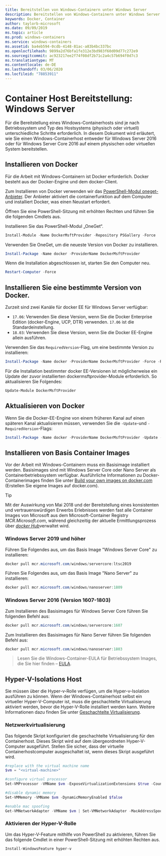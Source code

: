 ```yaml
---
title: Bereitstellen von Windows-Containern unter Windows Server
description: Bereitstellen von Windows-Containern unter Windows Server
keywords: Docker, Container
author: taylorb-microsoft
ms.date: 09/09/2019
ms.topic: article
ms.prod: windows-containers
ms.service: windows-containers
ms.assetid: ba4eb594-0cdb-4148-81ac-a83b4bc337bc
ms.openlocfilehash: 9899a2d76bfa1fe312e3bd983f60d09d77c272e9
ms.sourcegitcommit: ac923217ee2f74f08df2b71c2a4c57b694f0d7c3
ms.translationtype: MT
ms.contentlocale: de-DE
ms.lasthandoff: 03/06/2020
ms.locfileid: "78853911"
---
```

# <a name="container-host-deployment-windows-server"></a>Container Host Bereitstellung: Windows Server

Für die Bereitstellung eines Windows-Containerhosts sind je nach Betriebssystem und Typ des Hostsystems (physisch oder virtuell) unterschiedliche Schritte erforderlich. In diesem Dokument wird erläutert, wie Sie einen Windows-Containerhost entweder für Windows Server 2016 oder für Windows Server Core 2016 auf einem physischen oder virtuellen System bereitstellen.

## <a name="install-docker"></a>Installieren von Docker

Für die Arbeit mit Windows-Containern ist Docker erforderlich. Docker besteht aus der Docker-Engine und dem docker-Client.

Zum Installieren von Docker verwenden wir das [PowerShell-Modul oneget-Anbieter](https://github.com/OneGet/MicrosoftDockerProvider). Der Anbieter aktiviert die containerfunktion auf dem Computer und installiert Docker, was einen Neustart erfordert.

Öffnen Sie eine PowerShell-Sitzung mit erhöhten Rechten und führen Sie die folgenden Cmdlets aus.

Installieren Sie das PowerShell-Modul „OneGet“.

```PowerShell
Install-Module -Name DockerMsftProvider -Repository PSGallery -Force
```

Verwenden Sie OneGet, um die neueste Version von Docker zu installieren.

```PowerShell
Install-Package -Name docker -ProviderName DockerMsftProvider
```

Wenn die Installation abgeschlossen ist, starten Sie den Computer neu.

```PowerShell
Restart-Computer -Force
```

## <a name="install-a-specific-version-of-docker"></a>Installieren Sie eine bestimmte Version von Docker.

Zurzeit sind zwei Kanäle für docker EE für Windows Server verfügbar:

* `17.06`: Verwenden Sie diese Version, wenn Sie die Docker Enterprise Edition (docker-Engine, UCP, DTR) verwenden. `17.06` ist die Standardeinstellung.
* `18.03`: Verwenden Sie diese Version, wenn Sie die Docker EE-Engine allein ausführen.

Verwenden Sie das `RequiredVersion`-Flag, um eine bestimmte Version zu installieren:

```PowerShell
Install-Package -Name docker -ProviderName DockerMsftProvider -Force -RequiredVersion 18.03
```

Für die Installation bestimmter docker EE-Versionen ist möglicherweise ein Update der zuvor installierten dockermsftprovider-Module erforderlich. So aktualisieren Sie Folgendes:

```PowerShell
Update-Module DockerMsftProvider
```

## <a name="update-docker"></a>Aktualisieren von Docker

Wenn Sie die Docker-EE-Engine von einem früheren Kanal auf einen späteren Kanal aktualisieren müssen, verwenden Sie die `-Update`-und `-RequiredVersion`-Flags:

```PowerShell
Install-Package -Name docker -ProviderName DockerMsftProvider -Update -Force -RequiredVersion 18.03
```

## <a name="install-base-container-images"></a>Installieren von Basis Container Images

Vor der Arbeit mit Windows-Containern muss ein Basisimage installiert werden. Basisimages sind mit Windows Server Core oder Nano Server als Containerbetriebssystem verfügbar. Ausführliche Informationen zu Docker-Containerimages finden Sie unter [Build your own images on docker.com](https://docs.docker.com/engine/tutorials/dockerimages/) (Erstellen Sie eigene Images auf docker.com).

> [!TIP]
> Mit der Auswirkung von Mai 2018 und der Bereitstellung eines konsistenten und vertrauenswürdigen Erwerbs Erlebnisses werden fast alle Container Images von Microsoft aus dem Microsoft-Container Registry _MCR.Microsoft.com_, während gleichzeitig der aktuelle Ermittlungsprozess über [_docker Hub_](https://hub.docker.com/publishers/microsoftowner)verwaltet wird.

### <a name="windows-server-2019-and-newer"></a>Windows Server 2019 und höher

Führen Sie Folgendes aus, um das Basis Image "Windows Server Core" zu installieren:

```PowerShell
docker pull mcr.microsoft.com/windows/servercore:ltsc2019
```

Führen Sie Folgendes aus, um das Basis Image "Nano Server" zu installieren:

```PowerShell
docker pull mcr.microsoft.com/windows/nanoserver:1809
```

### <a name="windows-server-2016-versions-1607-1803"></a>Windows Server 2016 (Version 1607-1803)

Zum Installieren des Basisimages für Windows Server Core führen Sie folgenden Befehl aus:

```PowerShell
docker pull mcr.microsoft.com/windows/servercore:1607
```

Zum Installieren des Basisimages für Nano Server führen Sie folgenden Befehl aus:

```PowerShell
docker pull mcr.microsoft.com/windows/nanoserver:1803
```

> Lesen Sie die Windows-Container-EULA für Betriebssystem Images, die Sie hier finden – [EULA](../images-eula.md).

## <a name="hyper-v-isolation-host"></a>Hyper-V-Isolations Host

Sie müssen über die Hyper-v-Rolle verfügen, um die Hyper-v-Isolation ausführen zu können. Wenn der Windows-Containerhost selbst ein virtueller Hyper-V-Computer ist, muss die geschachtelte Virtualisierung aktiviert werden, bevor die Hyper-V-Rolle installiert werden kann. Weitere Informationen dazu finden Sie unter [Geschachtelte Virtualisierung](https://docs.microsoft.com/virtualization/hyper-v-on-windows/user-guide/nested-virtualization).

### <a name="nested-virtualization"></a>Netzwerkvirtualisierung

Das folgende Skript konfiguriert die geschachtelte Virtualisierung für den Containerhost. Dieses Skript wird auf dem übergeordneten Hyper-V-Computer ausgeführt. Stellen Sie sicher, dass der virtuelle Containerhostcomputer ausgeschaltet ist, wenn dieses Skript ausgeführt wird.

```PowerShell
#replace with the virtual machine name
$vm = "<virtual-machine>"

#configure virtual processor
Set-VMProcessor -VMName $vm -ExposeVirtualizationExtensions $true -Count 2

#disable dynamic memory
Set-VMMemory -VMName $vm -DynamicMemoryEnabled $false

#enable mac spoofing
Get-VMNetworkAdapter -VMName $vm | Set-VMNetworkAdapter -MacAddressSpoofing On
```

### <a name="enable-the-hyper-v-role"></a>Aktivieren der Hyper-V-Rolle

Um das Hyper-V-Feature mithilfe von PowerShell zu aktivieren, führen Sie das folgende Cmdlet in einer PowerShell-Sitzung mit erhöhten Rechten aus.

```PowerShell
Install-WindowsFeature hyper-v
```
